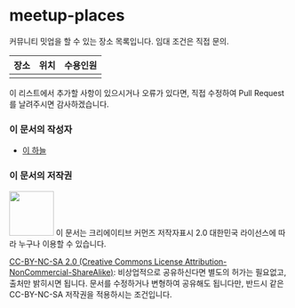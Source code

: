 # meetup-places
커뮤니티 밋업을 할 수 있는 장소 목록입니다. 임대 조건은 직접 문의.

| 장소 | 위치 | 수용인원 |
| ---- | ---- | -------- |
|      |      |          |



이 리스트에서 추가할 사항이 있으시거나
오류가 있다면,  직접 수정하여 Pull Request를 날려주시면 감사하겠습니다.

### 이 문서의 작성자

- [이 하늘](mailto:lee.haneul@gmail.com)

### 이 문서의 저작권 

<img src="https://mirrors.creativecommons.org/presskit/buttons/88x31/png/by-nc-sa.png" width="80px"></img> 
이 문서는 크리에이티브 커먼즈 저작자표시 2.0 대한민국 라이선스에 따라 
누구나 이용할 수 있습니다.

[CC-BY-NC-SA 2.0 (Creative Commons License Attribution-NonCommercial-ShareAlike)](https://creativecommons.org/licenses/by-nc-sa/2.0/): 
비상업적으로 공유하신다면 별도의 허가는 필요없고, 출처만 밝히시면 됩니다.
문서를 수정하거나 변형하여 공유해도 됩니다만, 반드시 같은 CC-BY-NC-SA
저작권을 적용하시는 조건입니다.